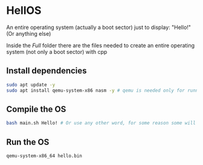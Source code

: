 # HellOS

An entire operating system (actually a boot sector) just to display: "Hello!" (Or anything else)

Inside the _Full_ folder there are the files needed to create an entire operating system (not only a boot sector) with cpp

## Install dependencies

```sh
sudo apt update -y
sudo apt install qemu-system-x86 nasm -y # qemu is needed only for running the OS locally (as in the **Run the OS** section)
```

## Compile the OS

```sh
bash main.sh Hello! # Or use any other word, for some reason some will work and some won't
```

## Run the OS

```sh
qemu-system-x86_64 hello.bin
```
